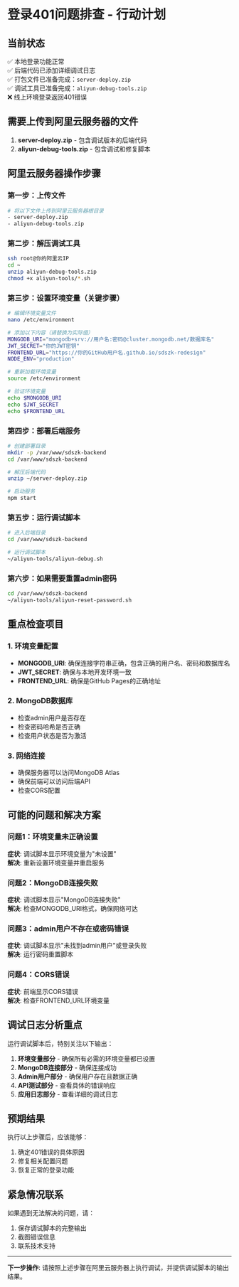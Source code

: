# 登录401问题排查 - 行动计划

## 当前状态

✅ 本地登录功能正常  
✅ 后端代码已添加详细调试日志  
✅ 打包文件已准备完成：`server-deploy.zip`  
✅ 调试工具已准备完成：`aliyun-debug-tools.zip`  
❌ 线上环境登录返回401错误

## 需要上传到阿里云服务器的文件

1. **server-deploy.zip** - 包含调试版本的后端代码
2. **aliyun-debug-tools.zip** - 包含调试和修复脚本

## 阿里云服务器操作步骤

### 第一步：上传文件

```bash
# 将以下文件上传到阿里云服务器根目录
- server-deploy.zip
- aliyun-debug-tools.zip
```

### 第二步：解压调试工具

```bash
ssh root@你的阿里云IP
cd ~
unzip aliyun-debug-tools.zip
chmod +x aliyun-tools/*.sh
```

### 第三步：设置环境变量（关键步骤）

```bash
# 编辑环境变量文件
nano /etc/environment

# 添加以下内容（请替换为实际值）
MONGODB_URI="mongodb+srv://用户名:密码@cluster.mongodb.net/数据库名"
JWT_SECRET="你的JWT密钥"
FRONTEND_URL="https://你的GitHub用户名.github.io/sdszk-redesign"
NODE_ENV="production"

# 重新加载环境变量
source /etc/environment

# 验证环境变量
echo $MONGODB_URI
echo $JWT_SECRET
echo $FRONTEND_URL
```

### 第四步：部署后端服务

```bash
# 创建部署目录
mkdir -p /var/www/sdszk-backend
cd /var/www/sdszk-backend

# 解压后端代码
unzip ~/server-deploy.zip

# 启动服务
npm start
```

### 第五步：运行调试脚本

```bash
# 进入后端目录
cd /var/www/sdszk-backend

# 运行调试脚本
~/aliyun-tools/aliyun-debug.sh
```

### 第六步：如果需要重置admin密码

```bash
cd /var/www/sdszk-backend
~/aliyun-tools/aliyun-reset-password.sh
```

## 重点检查项目

### 1. 环境变量配置

- **MONGODB_URI**: 确保连接字符串正确，包含正确的用户名、密码和数据库名
- **JWT_SECRET**: 确保与本地开发环境一致
- **FRONTEND_URL**: 确保是GitHub Pages的正确地址

### 2. MongoDB数据库

- 检查admin用户是否存在
- 检查密码哈希是否正确
- 检查用户状态是否为激活

### 3. 网络连接

- 确保服务器可以访问MongoDB Atlas
- 确保前端可以访问后端API
- 检查CORS配置

## 可能的问题和解决方案

### 问题1：环境变量未正确设置

**症状**: 调试脚本显示环境变量为"未设置"  
**解决**: 重新设置环境变量并重启服务

### 问题2：MongoDB连接失败

**症状**: 调试脚本显示"MongoDB连接失败"  
**解决**: 检查MONGODB_URI格式，确保网络可达

### 问题3：admin用户不存在或密码错误

**症状**: 调试脚本显示"未找到admin用户"或登录失败  
**解决**: 运行密码重置脚本

### 问题4：CORS错误

**症状**: 前端显示CORS错误  
**解决**: 检查FRONTEND_URL环境变量

## 调试日志分析重点

运行调试脚本后，特别关注以下输出：

1. **环境变量部分** - 确保所有必需的环境变量都已设置
2. **MongoDB连接部分** - 确保连接成功
3. **Admin用户部分** - 确保用户存在且数据正确
4. **API测试部分** - 查看具体的错误响应
5. **应用日志部分** - 查看详细的调试日志

## 预期结果

执行以上步骤后，应该能够：

1. 确定401错误的具体原因
2. 修复相关配置问题
3. 恢复正常的登录功能

## 紧急情况联系

如果遇到无法解决的问题，请：

1. 保存调试脚本的完整输出
2. 截图错误信息
3. 联系技术支持

---

**下一步操作**: 请按照上述步骤在阿里云服务器上执行调试，并提供调试脚本的输出结果。
